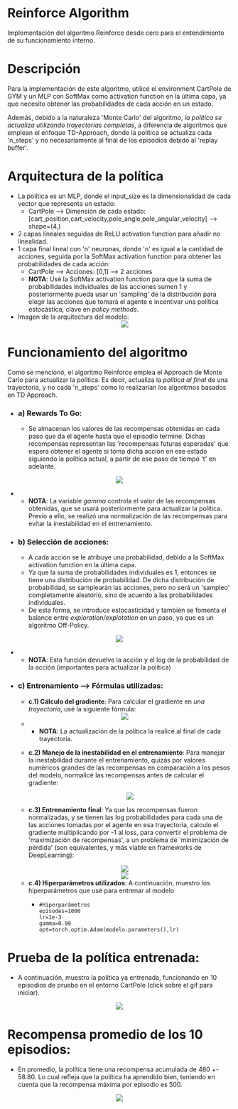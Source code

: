 # Reinforce Algorithm
Implementación del algoritmo Reinforce desde cero para el entendimiento de su funcionamiento interno.

# Descripción
Para la implementación de este algoritmo, utilicé el environment CartPole de GYM y un MLP con SoftMax como activation function en la última capa, ya que necesito obtener las probabilidades de cada acción en un estado.

Además, debido a la naturaleza 'Monte Carlo' del algoritmo, *la política se actualiza utilizando trayectorias completas*, a diferencia de algoritmos que emplean el enfoque TD-Approach, donde la política se actualiza cada 'n_steps' y no necesariamente al final de los episodios debido al 'replay buffer'.  

# Arquitectura de la política 
- La política es un MLP, donde el input_size es la dimensionalidad de cada vector que representa un estado:
  - CartPole --> Dimensión de cada estado: [cart_position,cart_velocity,pole_angle,pole_angular_velocity] --> shape=(4,)
- 2 capas lineales seguidas de ReLU activation function para añadir no linealidad.
- 1 capa final lineal con 'n' neuronas, donde 'n' es igual a la cantidad de acciones, seguida por la SoftMax activation function para obtener las probabilidades de cada acción:
  - CartPole --> Acciones: [0,1] --> 2 acciones
  - **NOTA**: Usé la SoftMax activation function para que la suma de probabilidades individuales de las acciones sumen 1 y posteriormente pueda usar un 'sampling' de la distribución para elegir las acciones que tomará el agente e incentivar una política estocástica, clave en *policy methods*.
- Imagen de la arquitectura del modelo:
  <div align="center">
  <img src="https://github.com/DianaMLlamocaZ/REINFORCEMENT_LEARNING/blob/main/POLICY-GRADIENT/REINFORCE-ALGORITHM/RL%20-%20CARTPOLE/IMAGENES/ArquitecturaModelo.JPG">
  </div>
# Funcionamiento del algoritmo
Como se mencionó, el algoritmo Reinforce emplea el Approach de Monte Carlo para actualizar la política. Es decir, actualiza la *política al final* de una trayectoria, y no cada 'n_steps' como lo realizarían los algoritmos basados en TD Approach.

- ### **a) Rewards To Go**:
  - Se almacenan los valores de las recompensas obtenidas en cada paso que da el agente hasta que el episodio termine.
Dichas recompensas representan las 'recompensas futuras esperadas' que espera obtener el agente si toma dicha acción en ese estado siguiendo la política actual, a partir de ese paso de tiempo 't' en adelante. 
<div align="center">
<img src="https://github.com/DianaMLlamocaZ/REINFORCEMENT_LEARNING/blob/main/POLICY-GRADIENT/REINFORCE-ALGORITHM/RL%20-%20CARTPOLE/IMAGENES/RewardsToGo.JPG">
</div>

- - **NOTA**: La variable *gamma* controla el valor de las recompensas obtenidas, que se usará posteriormente para actualizar la política. Previo a ello, se realizó una normalización de las recompensas para evitar la inestabilidad en el entrenamiento.

- ### **b) Selección de acciones**:
  - A cada acción se le atribuye una probabilidad, debido a la SoftMax activation function en la última capa.
  - Ya que la suma de probabilidades individuales es 1, entonces se tiene una distribución de probabilidad.
De dicha distribución de probabilidad, se samplearán las acciones, pero no será un 'sampleo' completamente aleatorio, sino de acuerdo a las probabilidades individuales.
  - De esta forma, se introduce estocasticidad y también se fomenta el balance entre *exploration/explotation* en un paso, ya que es un algoritmo Off-Policy.
<div align="center">
<img src="https://github.com/DianaMLlamocaZ/REINFORCEMENT_LEARNING/blob/main/POLICY-GRADIENT/REINFORCE-ALGORITHM/RL%20-%20CARTPOLE/IMAGENES/Actions_LogActions.JPG">
</div>

-  - **NOTA**: Esta función devuelve la acción y el log de la probabilidad de la acción (importantes para actualizar la política)
 
- ### **c) Entrenamiento --> Fórmulas utilizadas**:
  - **c.1) Cálculo del gradiente**: Para calcular el gradiente en *una trayectoria*, usé la siguiente fórmula:
  
  <div align="center">
  <img src="https://github.com/DianaMLlamocaZ/REINFORCEMENT_LEARNING/blob/main/POLICY-GRADIENT/REINFORCE-ALGORITHM/RL%20-%20CARTPOLE/IMAGENES/GradientUpdate.JPG">
  </div>
  
  - - **NOTA**: La actualización de la política la realicé al final de cada trayectoria.
   
  - **c.2) Manejo de la inestabilidad en el entrenamiento**: Para manejar la inestabilidad durante el entrenamiento, quizás por valores numéricos grandes de las recompensas en comparación a los pesos del modelo, normalicé las recompensas antes de calcular el gradiente:
    <div align="center">
    <img src="https://github.com/DianaMLlamocaZ/REINFORCEMENT_LEARNING/blob/main/POLICY-GRADIENT/REINFORCE-ALGORITHM/RL%20-%20CARTPOLE/IMAGENES/Inestiblidad_Manejo.JPG">
    </div>

  - **c.3) Entrenamiento final**: Ya que las recompensas fueron normalizadas, y se tienen las log probabilidades para cada una de las acciones tomadas por el agente en esa trayectoria, calculo el gradiente multiplicando por -1 al loss, para convertir el problema de 'maximización de recompensas', a un problema de 'minimización de pérdida' (son equivalentes, y más viable en frameworks de DeepLearning):
    
  <div align="center">
  <img src="https://github.com/DianaMLlamocaZ/REINFORCEMENT_LEARNING/blob/main/POLICY-GRADIENT/REINFORCE-ALGORITHM/RL%20-%20CARTPOLE/IMAGENES/GradientDescent.JPG">
  </div>
  <div align="center">
  <img src="https://github.com/DianaMLlamocaZ/REINFORCEMENT_LEARNING/blob/main/POLICY-GRADIENT/REINFORCE-ALGORITHM/RL%20-%20CARTPOLE/IMAGENES/LossFinal.JPG">
  </div>

  - **c.4) Hiperparámetros utilizados**: A continuación, muestro los hiperparámetros que usé para entrenar al modelo
    - ```
      #Hiperparámetros
      episodes=1000
      lr=1e-3
      gamma=0.99
      opt=torch.optim.Adam(modelo.parameters(),lr)
      ```

# Prueba de la política entrenada:
- A continuación, muestro la política ya entrenada, funcionando en 10 episodios de prueba en el entorno CartPole (click sobre el gif para iniciar).
<div align="center">
<img src="https://github.com/DianaMLlamocaZ/REINFORCEMENT_LEARNING/blob/main/POLICY-GRADIENT/REINFORCE-ALGORITHM/RL%20-%20CARTPOLE/IMAGENES/cartpole_result.gif">
</div>

# Recompensa promedio de los 10 episodios:
- En promedio, la política tiene una recompensa acumulada de  480 +- 58.80. Lo cual refleja que la política ha aprendido bien, teniendo en cuenta que la recompensa máxima por episodio es 500. 
<div align="center">
<img src="https://github.com/DianaMLlamocaZ/REINFORCEMENT_LEARNING/blob/main/POLICY-GRADIENT/REINFORCE-ALGORITHM/RL%20-%20CARTPOLE/IMAGENES/RewardsTotal.JPG">
</div>

